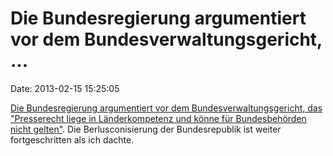 Die Bundesregierung argumentiert vor dem Bundesverwaltungsgericht, \...
=======================================================================

Date: 2013-02-15 15:25:05

[Die Bundesregierung argumentiert vor dem Bundesverwaltungsgericht, das
\"Presserecht liege in Länderkompetenz und könne für Bundesbehörden
nicht
gelten\"](http://www.tabea-roessner.de/presse/pressemeldungen/artikel/2965544c2a/pressefreiheit-ist-keine-auslegungss.html).
Die Berlusconisierung der Bundesrepublik ist weiter fortgeschritten als
ich dachte.
